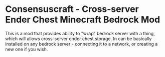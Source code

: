 # Consensuscraft - Cross-server Ender Chest Minecraft Bedrock Mod

This is a mod that provides ability to "wrap" bedrock server with a thing, which will allows cross-server ender chest storage. In can be basically installed on any bedrock server - connecting it to a network, or creating a new one if you wish.

<!--
implement proper syncornization of database on node connection
instead when retreiving someone's inventory check by weighed by player per node on some provided data
-->
